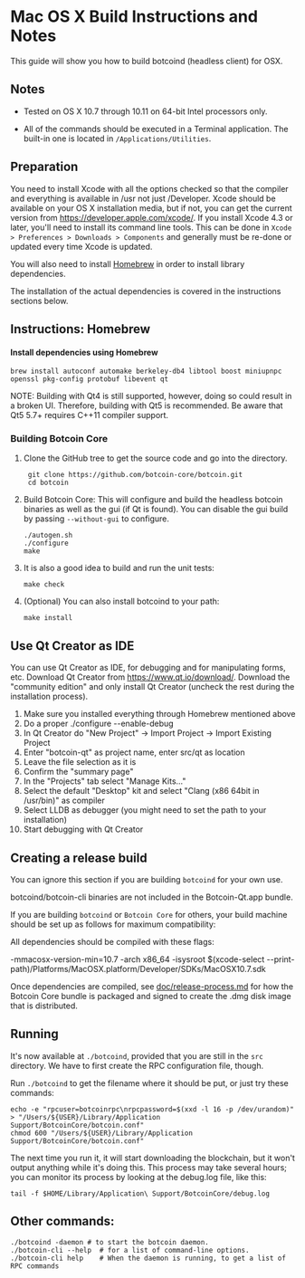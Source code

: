 Mac OS X Build Instructions and Notes
====================================
This guide will show you how to build botcoind (headless client) for OSX.

Notes
-----

* Tested on OS X 10.7 through 10.11 on 64-bit Intel processors only.

* All of the commands should be executed in a Terminal application. The
built-in one is located in `/Applications/Utilities`.

Preparation
-----------

You need to install Xcode with all the options checked so that the compiler
and everything is available in /usr not just /Developer. Xcode should be
available on your OS X installation media, but if not, you can get the
current version from https://developer.apple.com/xcode/. If you install
Xcode 4.3 or later, you'll need to install its command line tools. This can
be done in `Xcode > Preferences > Downloads > Components` and generally must
be re-done or updated every time Xcode is updated.

You will also need to install [Homebrew](http://brew.sh) in order to install library
dependencies.

The installation of the actual dependencies is covered in the instructions
sections below.

Instructions: Homebrew
----------------------

#### Install dependencies using Homebrew

    brew install autoconf automake berkeley-db4 libtool boost miniupnpc openssl pkg-config protobuf libevent qt

NOTE: Building with Qt4 is still supported, however, doing so could result in a broken UI. Therefore, building with Qt5 is recommended. Be aware that Qt5 5.7+ requires C++11 compiler support.

### Building Botcoin Core

1. Clone the GitHub tree to get the source code and go into the directory.

        git clone https://github.com/botcoin-core/botcoin.git
        cd botcoin

2.  Build Botcoin Core:
    This will configure and build the headless botcoin binaries as well as the gui (if Qt is found).
    You can disable the gui build by passing `--without-gui` to configure.

        ./autogen.sh
        ./configure
        make

3.  It is also a good idea to build and run the unit tests:

        make check

4.  (Optional) You can also install botcoind to your path:

        make install

Use Qt Creator as IDE
------------------------
You can use Qt Creator as IDE, for debugging and for manipulating forms, etc.
Download Qt Creator from https://www.qt.io/download/. Download the "community edition" and only install Qt Creator (uncheck the rest during the installation process).

1. Make sure you installed everything through Homebrew mentioned above
2. Do a proper ./configure --enable-debug
3. In Qt Creator do "New Project" -> Import Project -> Import Existing Project
4. Enter "botcoin-qt" as project name, enter src/qt as location
5. Leave the file selection as it is
6. Confirm the "summary page"
7. In the "Projects" tab select "Manage Kits..."
8. Select the default "Desktop" kit and select "Clang (x86 64bit in /usr/bin)" as compiler
9. Select LLDB as debugger (you might need to set the path to your installation)
10. Start debugging with Qt Creator

Creating a release build
------------------------
You can ignore this section if you are building `botcoind` for your own use.

botcoind/botcoin-cli binaries are not included in the Botcoin-Qt.app bundle.

If you are building `botcoind` or `Botcoin Core` for others, your build machine should be set up
as follows for maximum compatibility:

All dependencies should be compiled with these flags:

 -mmacosx-version-min=10.7
 -arch x86_64
 -isysroot $(xcode-select --print-path)/Platforms/MacOSX.platform/Developer/SDKs/MacOSX10.7.sdk

Once dependencies are compiled, see [doc/release-process.md](release-process.md) for how the Botcoin Core
bundle is packaged and signed to create the .dmg disk image that is distributed.

Running
-------

It's now available at `./botcoind`, provided that you are still in the `src`
directory. We have to first create the RPC configuration file, though.

Run `./botcoind` to get the filename where it should be put, or just try these
commands:

    echo -e "rpcuser=botcoinrpc\nrpcpassword=$(xxd -l 16 -p /dev/urandom)" > "/Users/${USER}/Library/Application Support/BotcoinCore/botcoin.conf"
    chmod 600 "/Users/${USER}/Library/Application Support/BotcoinCore/botcoin.conf"

The next time you run it, it will start downloading the blockchain, but it won't
output anything while it's doing this. This process may take several hours;
you can monitor its process by looking at the debug.log file, like this:

    tail -f $HOME/Library/Application\ Support/BotcoinCore/debug.log

Other commands:
-------

    ./botcoind -daemon # to start the botcoin daemon.
    ./botcoin-cli --help  # for a list of command-line options.
    ./botcoin-cli help    # When the daemon is running, to get a list of RPC commands
